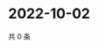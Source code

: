 # 2022-10-02

共 0 条

<!-- BEGIN WEIBO -->
<!-- 最后更新时间 Sun Oct 02 2022 23:19:20 GMT+0800 (China Standard Time) -->

<!-- END WEIBO -->
